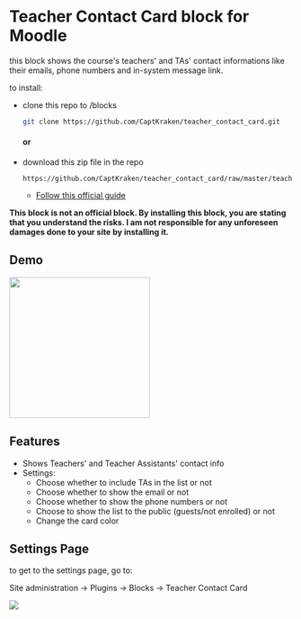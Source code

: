 # Teacher Contact Card block for Moodle

this block shows the course's teachers' and TAs' contact informations like their emails, phone numbers and in-system message link.

to install:

* clone this repo to /blocks

    ```bash 
    git clone https://github.com/CaptKraken/teacher_contact_card.git
    ```
  #### or
* download this zip file in the repo 
    ``` 
    https://github.com/CaptKraken/teacher_contact_card/raw/master/teacher_contact_card.zip
    ```
  * [Follow this official guide](https://docs.moodle.org/311/en/Installing_plugins#Installing_a_plugin)

**This block is not an official block. By installing this block, you are stating that you understand the risks. I am not responsible for any unforeseen damages done to your site by installing it.**

## Demo 
 
<img src="https://s6.gifyu.com/images/Screen-Recording-2021-07-12-at-9.50.07-AM.gif" width=250> 

## Features

* Shows Teachers' and Teacher Assistants' contact info
* Settings: 
  * Choose whether to include TAs in the list or not
  * Choose whether to show the email or not
  * Choose whether to show the phone numbers or not
  * Choose to show the list to the public (guests/not enrolled) or not
  * Change the card color

## Settings Page
to get to the settings page, go to:

Site administration -> Plugins -> Blocks -> Teacher Contact Card

<img  src="https://i.ibb.co/bbVgBH9/Screen-Shot-2021-07-12-at-10-21-41-AM.png">
